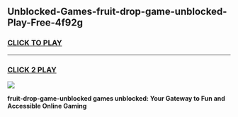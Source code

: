 
## Unblocked-Games-fruit-drop-game-unblocked-Play-Free-4f92g
<h3>
<a href="https://premium76.site?title=fruit-drop-game-unblocked&ref=19M">CLICK TO PLAY</a></h3>
<hr>

<h3>
<a href="https://premium76.site?title=fruit-drop-game-unblocked&ref=19M">CLICK 2 PLAY</a>
  
</h3>

<a href="https://premium76.site?title=fruit-drop-game-unblocked&ref=19M"><img src="https://clearcache.store/games.png"></a>


**fruit-drop-game-unblocked games unblocked: Your Gateway to Fun and Accessible Online Gaming**
